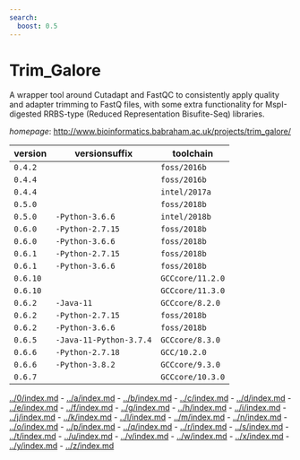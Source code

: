 ```yaml
---
search:
  boost: 0.5
---
```

# Trim_Galore

A wrapper tool around Cutadapt and FastQC to consistently apply   quality and adapter trimming to FastQ files, with some extra functionality for   MspI-digested RRBS-type (Reduced Representation Bisufite-Seq) libraries.

*homepage*: <http://www.bioinformatics.babraham.ac.uk/projects/trim_galore/>

version | versionsuffix | toolchain
--------|---------------|----------
``0.4.2`` |  | ``foss/2016b``
``0.4.4`` |  | ``foss/2016b``
``0.4.4`` |  | ``intel/2017a``
``0.5.0`` |  | ``foss/2018b``
``0.5.0`` | ``-Python-3.6.6`` | ``intel/2018b``
``0.6.0`` | ``-Python-2.7.15`` | ``foss/2018b``
``0.6.0`` | ``-Python-3.6.6`` | ``foss/2018b``
``0.6.1`` | ``-Python-2.7.15`` | ``foss/2018b``
``0.6.1`` | ``-Python-3.6.6`` | ``foss/2018b``
``0.6.10`` |  | ``GCCcore/11.2.0``
``0.6.10`` |  | ``GCCcore/11.3.0``
``0.6.2`` | ``-Java-11`` | ``GCCcore/8.2.0``
``0.6.2`` | ``-Python-2.7.15`` | ``foss/2018b``
``0.6.2`` | ``-Python-3.6.6`` | ``foss/2018b``
``0.6.5`` | ``-Java-11-Python-3.7.4`` | ``GCCcore/8.3.0``
``0.6.6`` | ``-Python-2.7.18`` | ``GCC/10.2.0``
``0.6.6`` | ``-Python-3.8.2`` | ``GCCcore/9.3.0``
``0.6.7`` |  | ``GCCcore/10.3.0``

[../0/index.md](0) - [../a/index.md](a) - [../b/index.md](b) - [../c/index.md](c) - [../d/index.md](d) - [../e/index.md](e) - [../f/index.md](f) - [../g/index.md](g) - [../h/index.md](h) - [../i/index.md](i) - [../j/index.md](j) - [../k/index.md](k) - [../l/index.md](l) - [../m/index.md](m) - [../n/index.md](n) - [../o/index.md](o) - [../p/index.md](p) - [../q/index.md](q) - [../r/index.md](r) - [../s/index.md](s) - [../t/index.md](t) - [../u/index.md](u) - [../v/index.md](v) - [../w/index.md](w) - [../x/index.md](x) - [../y/index.md](y) - [../z/index.md](z)

